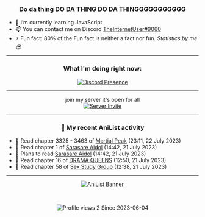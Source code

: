 <div align="center">

### Do da thing DO DA THING DO DA THINGGGGGGGGGGG
</div>

- 🌱 I’m currently learning JavaScript
- 📫 You can contact me on Discord [TheInternetUser#9060](https://discord.com/users/534117072796385300)
- ⚡ Fun fact: 80% of the Fun fact is neither a fact nor fun. _Statistics by me 😎_
<hr>

<div align="center">

### What I'm doing right now:
[![Discord Presence](https://lanyard.cnrad.dev/api/534117072796385300)](https://discord.com/users/534117072796385300)
<hr>

join my server it's open for all <br>
[![Server Invite](https://invidget.switchblade.xyz/bfYgVHxrSs)](https://discord.gg/bfYgVHxrSs)

<hr>
  
### 🌸 My recent AniList activity

</div>

<!-- ANILIST_ACTIVITY:start -->

-   📖 Read chapter 3325 - 3463 of [Martial Peak](https://anilist.co/manga/104494) (23:11, 22 July 2023)
-   📖 Read chapter 1 of [Sarasare Aidol](https://anilist.co/manga/122951) (14:42, 21 July 2023)
-   📖 Plans to read [Sarasare Aidol](https://anilist.co/manga/122951) (14:42, 21 July 2023)
-   📖 Read chapter 16 of [DRAMA QUEENS](https://anilist.co/manga/131769) (12:50, 21 July 2023)
-   📖 Read chapter 58 of [Sex Study Group](https://anilist.co/manga/145493) (12:38, 21 July 2023)

<!-- ANILIST_ACTIVITY:end -->
<hr>

<div align="center">

[![AniList Banner](https://img.anili.st/User/929966)](https://anilist.co/user/TheInternetUser)

<!-- ![Profile views](https://gpvc.arturio.dev/TheInternetUse7) Since 2023-01-09 -->
<br>

![Profile views 2](https://eng8ov7sekpf7ov.m.pipedream.net) Since 2023-06-04

</div>
